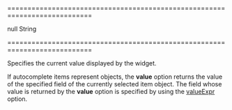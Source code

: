 ===========================================================================
<!--default-->null<!--/default-->
<!--type-->String<!--/type-->
===========================================================================

<!--shortDescription-->
Specifies the current value displayed by the widget.
<!--/shortDescription-->

<!--fullDescription-->
If autocomplete items represent objects, the **value** option returns the value of the specified field of the currently selected item object. The field whose value is returned by the **value** option is specified by using the [valueExpr](/Documentation/ApiReference/UI_Widgets/dxAutocomplete/Configuration/#valueExpr) option.


<!--/fullDescription-->